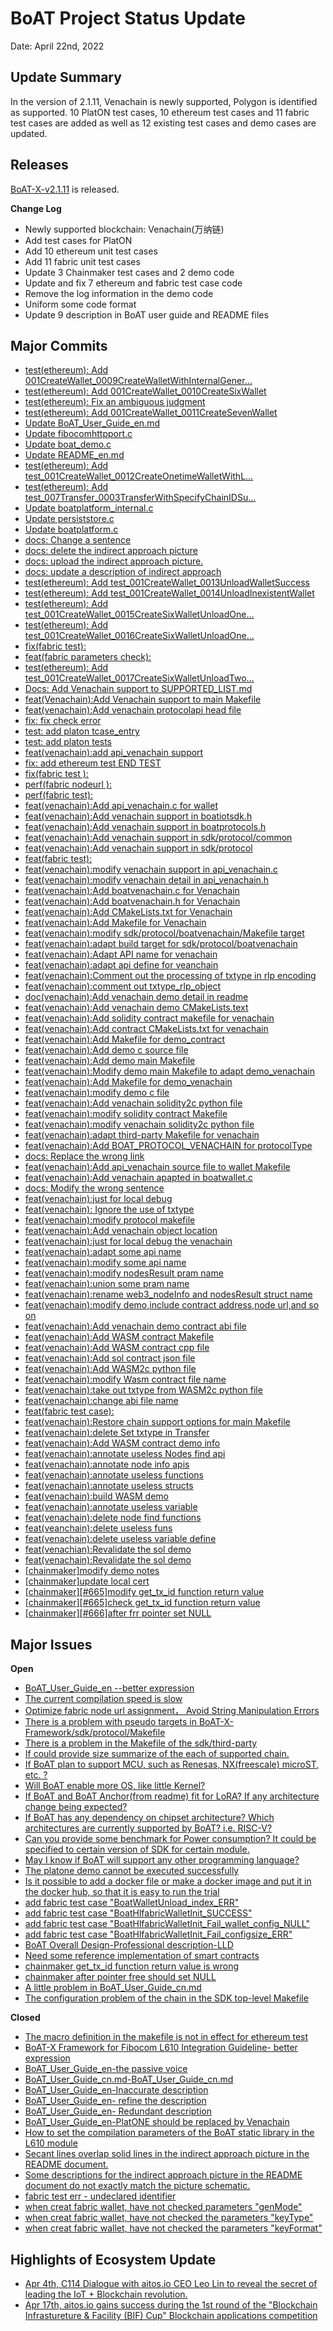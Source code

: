 # BoAT Project Status Update
Date: April 22nd, 2022

## Update Summary
In the version of 2.1.11,  Venachain is newly supported, Polygon is identified as supported. 10 PlatON test cases, 10 ethereum test cases and 11 fabric test cases are added as well as 12 existing test cases and demo cases are updated.


## Releases
[BoAT-X-v2.1.11](https://github.com/aitos-io/BoAT-X-Framework/releases/tag/BoAT-X-v2.1.11) is released.

**Change Log**

- Newly supported blockchain: Venachain(万纳链)
- Add test cases for PlatON
- Add 10 ethereum unit test cases
- Add 11 fabric unit test cases
- Update 3 Chainmaker test cases and 2 demo code
- Update and fix 7 ethereum and fabric test case code
- Remove the log information in the demo code
- Uniform some code format
- Update 9 description in BoAT user guide and README files

## Major Commits
* [test(ethereum): Add 001CreateWallet_0009CreateWalletWithInternalGener…](https://github.com/aitos-io/BoAT-X-Framework/commit/e134f2749d8485d2548d65aec8d218b6e6061b0a)
* [test(ethereum): Add 001CreateWallet_0010CreateSixWallet](https://github.com/aitos-io/BoAT-X-Framework/commit/b3c4128de0e67c74c519ff16c8b0fc057f28de47)
* [test(ethereum): Fix an ambiguous judgment](https://github.com/aitos-io/BoAT-X-Framework/commit/ca0bb2164baf0140327868a4ec411f76b2542d85)
* [test(ethereum): Add 001CreateWallet_0011CreateSevenWallet](https://github.com/aitos-io/BoAT-X-Framework/commit/5d2ba82e143f8672ea13b1d4b8a1d0137b2f1419)
* [Update BoAT_User_Guide_en.md](https://github.com/aitos-io/BoAT-X-Framework/commit/c08d742c60f5e883c4b6db5feeb6b49cc82daad5)
* [Update fibocomhttpport.c](https://github.com/aitos-io/BoAT-X-Framework/commit/39f5f192a80ff917c222be62c7b1da25337011f4)
* [Update boat_demo.c](https://github.com/aitos-io/BoAT-X-Framework/commit/24033780c40b6de746defd95586f7331485c23a8)
* [Update README_en.md](https://github.com/aitos-io/BoAT-X-Framework/commit/f8dd7cb29c0b3472ec3634411103e1224ccb309d)
* [test(ethereum): Add test_001CreateWallet_0012CreateOnetimeWalletWithL…](https://github.com/aitos-io/BoAT-X-Framework/commit/fb4a4c3f5d6194f63e52f1a32c493a7f90568f30)
* [test(ethereum): Add test_007Transfer_0003TransferWithSpecifyChainIDSu…](https://github.com/aitos-io/BoAT-X-Framework/commit/1df5b867b43b0c2ca8af8dc3d555443783e2dff1)
* [Update boatplatform_internal.c](https://github.com/aitos-io/BoAT-X-Framework/commit/2c9b8b694b2616de6ef85e3e1b1142a242af71e7)
* [Update persiststore.c](https://github.com/aitos-io/BoAT-X-Framework/commit/7f23e178604a7aa3965a25fc567f79dbd5286265)
* [Update boatplatform.c](https://github.com/aitos-io/BoAT-X-Framework/commit/9be4a080adee5d4d36ca416350f1c79b5fcb58ae)
* [docs: Change a sentence](https://github.com/aitos-io/BoAT-X-Framework/commit/ca8cc9ebe42ee6fb211250f63c320651d035983f)
* [docs: delete the indirect approach picture](https://github.com/aitos-io/BoAT-X-Framework/commit/909ebc6fae7d00fedcdd4ffde315de1c4cd4f33c)
* [docs: upload the indirect approach picture.](https://github.com/aitos-io/BoAT-X-Framework/commit/d9cfe6dfcc4ce9a18f8a14204c35b009bb0411e0)
* [docs: update a description of indirect approach](https://github.com/aitos-io/BoAT-X-Framework/commit/ce96819777eed55a88addd437cf1827887fb12d7)
* [test(ethereum): Add test_001CreateWallet_0013UnloadWalletSuccess](https://github.com/aitos-io/BoAT-X-Framework/commit/d197f4e14221250617ee6b6373a83505bfe027ea)
* [test(ethereum): Add test_001CreateWallet_0014UnloadInexistentWallet](https://github.com/aitos-io/BoAT-X-Framework/commit/a13f35503e0f377b4ea4f459e73d6631a04bca3a)
* [test(ethereum): Add test_001CreateWallet_0015CreateSixWalletUnloadOne…](https://github.com/aitos-io/BoAT-X-Framework/commit/d4de033d61a85ba32596af5f0f372b7b5e5057d0)
* [test(ethereum): Add test_001CreateWallet_0016CreateSixWalletUnloadOne…](https://github.com/aitos-io/BoAT-X-Framework/commit/5c44bd9f1187976210ae313d3a8dd4e965d94e79) 
* [fix(fabric test):](https://github.com/aitos-io/BoAT-X-Framework/commit/60d305b109c8053c1e3e5167d2708e215b50a707)
* [feat(fabric parameters check):](https://github.com/aitos-io/BoAT-X-Framework/commit/fbb9171ebef5f60e0e421b7df1267e94e11b0543)
* [test(ethereum): Add test_001CreateWallet_0017CreateSixWalletUnloadTwo…](https://github.com/aitos-io/BoAT-X-Framework/commit/1bd4d84b1ad8b890725526f7317a04e7eb9c2a0f)
* [Docs: Add Venachain support to SUPPORTED_LIST.md](https://github.com/aitos-io/BoAT-X-Framework/commit/8a30c5375bdaeed59d26c82b619c66e3b4e92eb9)
* [feat(Venachain):Add Venachain support to main Makefile](https://github.com/aitos-io/BoAT-X-Framework/commit/fceb23581a26ec6dd0f48dda2c02e10ba4ca7e90)
* [feat(venachain):Add venachain protocolapi head file](https://github.com/aitos-io/BoAT-X-Framework/commit/d97dedba297b2379b594c5a996ea1e000cedb3e9)
* [fix: fix check error](https://github.com/aitos-io/BoAT-X-Framework/commit/3528867291aa847ac29883ebe9424263a70e18a1)
* [test: add platon tcase_entry](https://github.com/aitos-io/BoAT-X-Framework/commit/31b70e0c05bffca4b3797759555309ce9ceb1f82)
* [test: add platon tests](https://github.com/aitos-io/BoAT-X-Framework/commit/cea7215df7d1d335a221eb204c81a6f7a837347c)
* [feat(venachain):add api_venachain support](https://github.com/aitos-io/BoAT-X-Framework/commit/6865ff99a33e9360805313cef85338cd67b8c918)
* [fix: add ethereum test END TEST](https://github.com/aitos-io/BoAT-X-Framework/commit/c6292f6ed7aece5f4e42ba87240c9723e9aee03a)
* [fix(fabric test ):](https://github.com/aitos-io/BoAT-X-Framework/commit/e0c70068e688fe61a90bf38ed78f579f425352b7)
* [perf(fabric nodeurl ):](https://github.com/aitos-io/BoAT-X-Framework/commit/642d89e8893a7c0649421552bc7859fe3d1a72ef) 
* [perf(fabric test):](https://github.com/aitos-io/BoAT-X-Framework/commit/7c617e88a9c7b8eba6bc6d1ccd045c165689c445)
* [feat(venachain):Add api_venachain.c for wallet](https://github.com/aitos-io/BoAT-X-Framework/commit/4d2ef3aac2b5dad2d2df0c38a054354f32156310)
* [feat(venachain):Add venachain support in boatiotsdk.h](https://github.com/aitos-io/BoAT-X-Framework/commit/e71d483de5c9af4647c318296bea17f007192b99)
* [feat(venachain):Add venachain support in boatprotocols.h](https://github.com/aitos-io/BoAT-X-Framework/commit/55c51e987bb3cd38163f3e59efefa62d827f8e54)
* [feat(venachain):Add venachain support in sdk/protocol/common](https://github.com/aitos-io/BoAT-X-Framework/commit/e1808029b34283ae08e46a6c887094f539710d19)
* [feat(venachain):Add venachain support in sdk/protocol](https://github.com/aitos-io/BoAT-X-Framework/commit/141e1e5e67bcd35378b48a313be79536b414c6da)
* [feat(fabric test):](https://github.com/aitos-io/BoAT-X-Framework/commit/15bb2aa7d6ffec087fc1be2c4f6838ec44e7722c)
* [feat(venachain):modify venachain support in api_venachain.c](https://github.com/aitos-io/BoAT-X-Framework/commit/7867069e1c9f830da0eb3a02d7bc28786bd8663a)
* [feat(venachain):modify venachain detail in api_venachain.h](https://github.com/aitos-io/BoAT-X-Framework/commit/7adce009361bfda6b734cac47596c96db271caa6)
* [feat(venachain):Add boatvenachain.c for Venachain](https://github.com/aitos-io/BoAT-X-Framework/commit/408303e626a82123cdd6ba344c03e2b277f061d9)
* [feat(venachain):Add boatvenachain.h for Venachain](https://github.com/aitos-io/BoAT-X-Framework/commit/7be4f8b105ddeafd37677a27df2c83e89940902f)
* [feat(venachain):Add CMakeLists.txt for Venachain](https://github.com/aitos-io/BoAT-X-Framework/commit/81797d6183cc444c9ccca0af312c4a702e6b95ea)
* [feat(venachain):Add Makefile for Venachain](https://github.com/aitos-io/BoAT-X-Framework/commit/8ee6370c52318eb6c74d9cb6f5bd2d5ec0508965)
* [feat(venachain):modify sdk/protocol/boatvenachain/Makefile target](https://github.com/aitos-io/BoAT-X-Framework/commit/c4f6417eafad117659d6252d3659c9c1b4026ed8)
* [feat(venachain):adapt build target for sdk/protocol/boatvenachain](https://github.com/aitos-io/BoAT-X-Framework/commit/f274b3d92a7598b418f1017a3619cba47730fae4)
* [feat(venachain):Adapt API name for venachain](https://github.com/aitos-io/BoAT-X-Framework/commit/1a34f8bb76d5610317daa2ea23139ab4afa7109c)
* [feat(venachain):adapt api define for veanchain](https://github.com/aitos-io/BoAT-X-Framework/commit/89cb4acf60b7a135c26e558be03d40c87f59deab)
* [feat(venachain):Comment out the processing of txtype in rlp encoding](https://github.com/aitos-io/BoAT-X-Framework/commit/19edce642ff57aecdff07acbb6cc1782e95db98a)
* [feat(venachain):comment out txtype_rlp_object](https://github.com/aitos-io/BoAT-X-Framework/commit/940cc7c05528b1d4651b3e13d98275081e7e9b41)
* [doc(venachain):Add venachain demo detail in readme](https://github.com/aitos-io/BoAT-X-Framework/commit/708ead155807725cdd97fdb7571fa2c136e3863f)
* [feat(venachain):Add venachain demo CMakeLists.text](https://github.com/aitos-io/BoAT-X-Framework/commit/df7de357a8bf38af723072a4ee9afe647cd469f8)
* [feat(venachain):Add solidity contract makefile for venachain](https://github.com/aitos-io/BoAT-X-Framework/commit/959e6996bdf70854e5402894d6aff6b5d8b38174)
* [feat(venachain):Add contract CMakeLists.txt for venachain](https://github.com/aitos-io/BoAT-X-Framework/commit/76d5d4ec14216506d4ed4a3205ab757b9e923ff8)
* [feat(venachain):Add Makefile for demo_contract](https://github.com/aitos-io/BoAT-X-Framework/commit/ca849edb97ef7351f7dca060466555701c513074)
* [feat(venachain):Add demo c source file](https://github.com/aitos-io/BoAT-X-Framework/commit/7328ef6f11b8d21b24b4ca9bb0b71b56a275b2a4)
* [feat(venachain):Add demo main Makefile](https://github.com/aitos-io/BoAT-X-Framework/commit/15663210404c7c973e88493087afea6b6bc8cbf8)
* [feat(venachain):Modify demo main Makefile to adapt demo_venachain](https://github.com/aitos-io/BoAT-X-Framework/commit/c46cffe11fc6c8cbe43be4f3a2878f7b52eb5615)
* [feat(venachain):Add Makefile for demo_venachain](https://github.com/aitos-io/BoAT-X-Framework/commit/5a28c2f75780ddc6bbfcbf8295593e4ee38d6463)
* [feat(venachain):modify demo c file](https://github.com/aitos-io/BoAT-X-Framework/commit/0fedac79f34799cb76e0c8dba498e7cbcc1274ea)
* [feat(venachain):Add venachain solidity2c python file](https://github.com/aitos-io/BoAT-X-Framework/commit/9e419f467df148da0245362673672df716cff8f3)
* [feat(venachain):modify solidity contract Makefile](https://github.com/aitos-io/BoAT-X-Framework/commit/22a2b31e35e1b8a93a2d7fa299bcf07e739ff865)
* [feat(venachain):modify venachain solidity2c python file](https://github.com/aitos-io/BoAT-X-Framework/commit/ae7ba7d879007d6a58d9a52b9e16c93072624117)
* [feat(venachain):adapt third-party Makefile for venachain](https://github.com/aitos-io/BoAT-X-Framework/commit/6c0659aa0199b1dedaadc30f099f571cb9ce6d66)
* [feat(venachain):Add BOAT_PROTOCOL_VENACHAIN for protocolType](https://github.com/aitos-io/BoAT-X-Framework/commit/c732dab864f7bb3bbd4a628905900378212b0fc4)
* [docs: Replace the wrong link](https://github.com/aitos-io/BoAT-X-Framework/commit/88b35e1df51c79e481071020d59793b516905529)
* [feat(venachain):Add api_venachain source file to wallet Makefile](https://github.com/aitos-io/BoAT-X-Framework/commit/9e7be3fa69a826bf11eb23e0bb763db6a17d6237)
* [feat(venachain):Add venachain apapted in boatwallet.c](https://github.com/aitos-io/BoAT-X-Framework/commit/ad0da774c089daad66f2517e2685fb3f0e778ab2)
* [docs: Modify the wrong sentence](https://github.com/aitos-io/BoAT-X-Framework/commit/b725d10564f8cb0865f3f8665c34d3c9886cd1af)
* [feat(venachain):just for local debug](https://github.com/aitos-io/BoAT-X-Framework/commit/1c47f66e65e87172dd86ad17d39f5f6bdfa50fda)
* [feat(venachain): Ignore the use of txtype](https://github.com/aitos-io/BoAT-X-Framework/commit/390edf2504a596452fe081a622192f6c9e482a1e)
* [feat(venachain):modify protocol makefile](https://github.com/aitos-io/BoAT-X-Framework/commit/b18b5858119dc5b51d044d6606415b0f9cfd6c7f)
* [feat(venachain):Add venachain object location](https://github.com/aitos-io/BoAT-X-Framework/commit/0b5335afd2a63c1468e051256b6bd2af92c840da)
* [feat(venachain):just for local debug the venachain](https://github.com/aitos-io/BoAT-X-Framework/commit/462a58f9f27e162e50e08d4e617babfc7df705e7)
* [feat(venachain):adapt some api name](https://github.com/aitos-io/BoAT-X-Framework/commit/080fb69e1922f690f1a84e409f73b5da2a542f0c)
* [feat(venachain):modify some api name](https://github.com/aitos-io/BoAT-X-Framework/commit/59fc33d83904ff7eb4cdce4e78a37db9a5332412)
* [feat(venachain):modify nodesResult pram name](https://github.com/aitos-io/BoAT-X-Framework/commit/0623e237b36a2a731975e793541df50a8b4bbd65)
* [feat(venachain):union some pram name](https://github.com/aitos-io/BoAT-X-Framework/commit/f36113e1013eb514f631c96ecd74f3bad9a0f2f6)
* [feat(venachain):rename web3_nodeInfo and nodesResult struct name](https://github.com/aitos-io/BoAT-X-Framework/commit/6d63d2411e4296ca6d35b81db8fe1eb300243b97)
* [feat(venachain):modify demo,include contract address,node url,and so on](https://github.com/aitos-io/BoAT-X-Framework/commit/e3aae580d117e1766f702c92ff87f5fbff8a9b55)
* [feat(venachain):Add venachain demo contract abi file](https://github.com/aitos-io/BoAT-X-Framework/commit/3bb645f6f2b873c14597f606442d5ea539c98fd8)
* [feat(venachain):Add WASM contract Makefile](https://github.com/aitos-io/BoAT-X-Framework/commit/caff6610cd07bdfe4da98c5d5340240274775cdb)
* [feat(venachain):Add WASM contract cpp file](https://github.com/aitos-io/BoAT-X-Framework/commit/6b0f78d27a9827bd0aabe1f1f9f5b48801bbd41e)
* [feat(venachain):Add sol contract json file](https://github.com/aitos-io/BoAT-X-Framework/commit/98272d517a8d4003ae93c787a27edc1cf52f410e)
* [feat(venachain):Add WASM2c python file](https://github.com/aitos-io/BoAT-X-Framework/commit/85dd58bd5db5d5a673fccf0cdb416d74e4be6811)
* [feat(venachain):modify Wasm contract file name](https://github.com/aitos-io/BoAT-X-Framework/commit/4cb301101a32bd93b508f95b6c1f5de200a07204)
* [feat(venachain):take out txtype from WASM2c python file](https://github.com/aitos-io/BoAT-X-Framework/commit/248e977cecd4f5a2b19b505c2470629a75058b13)
* [feat(venachain):change abi file name](https://github.com/aitos-io/BoAT-X-Framework/commit/2ade4e7d40ab7f8d8839e1b0da4eb42ff59e4228)
* [feat(fabric test case):](https://github.com/aitos-io/BoAT-X-Framework/commit/24f24ad92d210703858fb7ed2f60c6a40a429f16)
* [feat(venachain):Restore chain support options for main Makefile](https://github.com/aitos-io/BoAT-X-Framework/commit/e3d976302cc911cb3ffa5fd8605e89a6dfa09a5f)
* [feat(venachain):delete Set txtype in Transfer](https://github.com/aitos-io/BoAT-X-Framework/commit/6492f1b0381e15118936d0fd1a07a7b46fb1829c)
* [feat(venachain):Add WASM contract demo info](https://github.com/aitos-io/BoAT-X-Framework/commit/ba8764a61268502926d28bdd9f48171652525d42)
* [feat(venachain):annotate useless Nodes find api](https://github.com/aitos-io/BoAT-X-Framework/commit/6a85691d5c315f27b848d22687e82ed7e269adff)
* [feat(venachain):annotate node info apis](https://github.com/aitos-io/BoAT-X-Framework/commit/9b8bc2d741c4d49da57b9fe606116cbe7710cd7f)
* [feat(venachain):annotate useless functions](https://github.com/aitos-io/BoAT-X-Framework/commit/0ffdcd54da3a105a419c61bd567f3b2258228621)
* [feat(venachain):annotate useless structs](https://github.com/aitos-io/BoAT-X-Framework/commit/da2c9da83f646aa54143c98bf140800c25cb207a)
* [feat(venachain):build WASM demo](https://github.com/aitos-io/BoAT-X-Framework/commit/25ca06f2e747a1edb104c0aad460f23630799ade)
* [feat(venachain):annotate useless variable](https://github.com/aitos-io/BoAT-X-Framework/commit/6baaf0cd6112e81fb687a20d76e61a81871e54dd)
* [feat(venachain):delete node find functions](https://github.com/aitos-io/BoAT-X-Framework/commit/ce168e352e18416356bb0541bbc86e52838ff149)
* [feat(veanchain):delete useless funs](https://github.com/aitos-io/BoAT-X-Framework/commit/dd74e8e1ffb0240b5e9778740dfc34ebdae9f8c2)
* [feat(venachain):delete useless variable define](https://github.com/aitos-io/BoAT-X-Framework/commit/cab26608db6b845dcf15c65f7491f970986d2d2d)
* [feat(venachian):Revalidate the sol demo](https://github.com/aitos-io/BoAT-X-Framework/commit/83fa21e4fe32e10a5330df28da4bea938baed7a2)
* [feat(venachain):Revalidate the sol demo](https://github.com/aitos-io/BoAT-X-Framework/commit/f982961d647ed694ea3f1b9fa2ae6b5ff9a0fc49)
* [[chainmaker]modify demo notes](https://github.com/aitos-io/BoAT-X-Framework/commit/824d5ed1d8d26aabf340b4e79245b35fa8d63c1a)
* [[chainmaker]update local cert](https://github.com/aitos-io/BoAT-X-Framework/commit/46aff5b10298abed8dc4d8d5fad3d64cbb802b0f)
* [\[chainmaker\][#665]modify get_tx_id function return value](https://github.com/aitos-io/BoAT-X-Framework/commit/6b3bd36e03931c826aaf772dec4979ea59592400)
* [\[chainmaker\][#665]check get_tx_id function return value](https://github.com/aitos-io/BoAT-X-Framework/commit/4e89835108416505fad00881b0a2777491e099f3)
* [\[chainmaker\][#666]after frr pointer set NULL](https://github.com/aitos-io/BoAT-X-Framework/commit/1b5e83d0e936b48562e3d001fead7f52aa6d7c44)

## Major Issues

**Open**

- [BoAT_User_Guide_en --better expression](https://github.com/aitos-io/BoAT-X-Framework/issues/611)
- [The current compilation speed is slow](https://github.com/aitos-io/BoAT-X-Framework/issues/615)
- [Optimize fabric node url assignment， Avoid String Manipulation Errors](https://github.com/aitos-io/BoAT-X-Framework/issues/627)
- [There is a problem with pseudo targets in BoAT-X-Framework/sdk/protocol/Makefile](https://github.com/aitos-io/BoAT-X-Framework/issues/628)
- [There is a problem in the Makefile of the sdk/third-party](https://github.com/aitos-io/BoAT-X-Framework/issues/632)
- [If could provide size summarize of the each of supported chain.](https://github.com/aitos-io/BoAT-X-Framework/issues/633)
- [If BoAT plan to support MCU, such as Renesas, NX(freescale) microST, etc. ?](https://github.com/aitos-io/BoAT-X-Framework/issues/634)
- [Will BoAT enable more OS, like little Kernel?](https://github.com/aitos-io/BoAT-X-Framework/issues/635)
- [If BoAT and BoAT Anchor(from readme) fit for LoRA? If any architecture change being expected?](https://github.com/aitos-io/BoAT-X-Framework/issues/636)
- [If BoAT has any dependency on chipset architecture? Which architectures are currently supported by BoAT? i.e. RISC-V?](https://github.com/aitos-io/BoAT-X-Framework/issues/637)
- [Can you provide some benchmark for Power consumption? It could be specified to certain version of SDK for certain module.](https://github.com/aitos-io/BoAT-X-Framework/issues/638)
- [May I know if BoAT will support any other programming language?](https://github.com/aitos-io/BoAT-X-Framework/issues/639)
- [The platone demo cannot be executed successfully](https://github.com/aitos-io/BoAT-X-Framework/issues/640)
- [Is it possible to add a docker file or make a docker image and put it in the docker hub, so that it is easy to run the trial](https://github.com/aitos-io/BoAT-X-Framework/issues/641)
- [add fabric test case "BoatWalletUnload_index_ERR"](https://github.com/aitos-io/BoAT-X-Framework/issues/647)
- [add fabric test case "BoatHlfabricWalletInit_SUCCESS"](https://github.com/aitos-io/BoAT-X-Framework/issues/651)
- [add fabric test case "BoatHlfabricWalletInit_Fail_wallet_config_NULL"](https://github.com/aitos-io/BoAT-X-Framework/issues/652)
- [add fabric test case "BoatHlfabricWalletInit_Fail_configsize_ERR"](https://github.com/aitos-io/BoAT-X-Framework/issues/653)
- [BoAT Overall Design-Professional description-LLD](https://github.com/aitos-io/BoAT-X-Framework/issues/662)
- [Need some reference implementation of smart contracts](https://github.com/aitos-io/BoAT-X-Framework/issues/664)
- [chainmaker get_tx_id function return value is wrong](https://github.com/aitos-io/BoAT-X-Framework/issues/665)
- [chainmaker after pointer free should set NULL](https://github.com/aitos-io/BoAT-X-Framework/issues/666)
- [A little problem in BoAT_User_Guide_cn.md](https://github.com/aitos-io/BoAT-X-Framework/issues/667)
- [The configuration problem of the chain in the SDK top-level Makefile](https://github.com/aitos-io/BoAT-X-Framework/issues/668)

**Closed**

* [The macro definition in the makefile is not in effect for ethereum test](https://github.com/aitos-io/BoAT-X-Framework/issues/604)
* [BoAT-X Framework for Fibocom L610 Integration Guideline- better expression](https://github.com/aitos-io/BoAT-X-Framework/issues/606)
* [BoAT_User_Guide_en-the passive voice](https://github.com/aitos-io/BoAT-X-Framework/issues/607)
* [BoAT_User_Guide_cn.md-BoAT_User_Guide_cn.md](https://github.com/aitos-io/BoAT-X-Framework/issues/608)
* [BoAT_User_Guide_en-Inaccurate description](https://github.com/aitos-io/BoAT-X-Framework/issues/609)
* [BoAT_User_Guide_en- refine the description](https://github.com/aitos-io/BoAT-X-Framework/issues/610)
* [BoAT_User_Guide_en- Redundant description](https://github.com/aitos-io/BoAT-X-Framework/issues/612)
* [BoAT_User_Guide_en-PlatONE should be replaced by Venachain](https://github.com/aitos-io/BoAT-X-Framework/issues/613)
* [How to set the compilation parameters of the BoAT static library in the L610 module](https://github.com/aitos-io/BoAT-X-Framework/issues/614)
* [Secant lines overlap solid lines in the indirect approach picture in the README document.](https://github.com/aitos-io/BoAT-X-Framework/issues/616)
* [Some descriptions for the indirect approach picture in the README document do not exactly match the picture schematic.](https://github.com/aitos-io/BoAT-X-Framework/issues/617)
* [fabric test err - undeclared identifier](https://github.com/aitos-io/BoAT-X-Framework/issues/618)
* [when creat fabric wallet, have not checked parameters "genMode"](https://github.com/aitos-io/BoAT-X-Framework/issues/619)
* [when creat fabric wallet, have not checked the parameters "keyType"](https://github.com/aitos-io/BoAT-X-Framework/issues/620)
* [when creat fabric wallet, have not checked the parameters "keyFormat"](https://github.com/aitos-io/BoAT-X-Framework/issues/621)


## Highlights of Ecosystem Update
* [Apr 4th, C114 Dialogue with aitos.io CEO Leo Lin to reveal the secret of leading the IoT + Blockchain revolution.](https://www.linkedin.com/feed/update/urn:li:activity:6916736701839142913)
* [Apr 17th, aitos.io gains success during the 1st round of the "Blockchain Infrastureture & Facility (BIF) Cup"  Blockchain applications competition](https://www.linkedin.com/feed/update/urn:li:activity:6920210532515930112)

